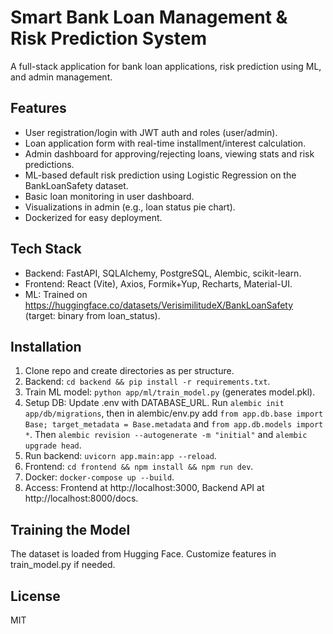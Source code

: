 # Smart Bank Loan Management & Risk Prediction System

A full-stack application for bank loan applications, risk prediction using ML, and admin management.

## Features
- User registration/login with JWT auth and roles (user/admin).
- Loan application form with real-time installment/interest calculation.
- Admin dashboard for approving/rejecting loans, viewing stats and risk predictions.
- ML-based default risk prediction using Logistic Regression on the BankLoanSafety dataset.
- Basic loan monitoring in user dashboard.
- Visualizations in admin (e.g., loan status pie chart).
- Dockerized for easy deployment.

## Tech Stack
- Backend: FastAPI, SQLAlchemy, PostgreSQL, Alembic, scikit-learn.
- Frontend: React (Vite), Axios, Formik+Yup, Recharts, Material-UI.
- ML: Trained on https://huggingface.co/datasets/VerisimilitudeX/BankLoanSafety (target: binary from loan_status).

## Installation
1. Clone repo and create directories as per structure.
2. Backend: `cd backend && pip install -r requirements.txt`.
3. Train ML model: `python app/ml/train_model.py` (generates model.pkl).
4. Setup DB: Update .env with DATABASE_URL. Run `alembic init app/db/migrations`, then in alembic/env.py add `from app.db.base import Base; target_metadata = Base.metadata` and `from app.db.models import *`. Then `alembic revision --autogenerate -m "initial"` and `alembic upgrade head`.
5. Run backend: `uvicorn app.main:app --reload`.
6. Frontend: `cd frontend && npm install && npm run dev`.
7. Docker: `docker-compose up --build`.
8. Access: Frontend at http://localhost:3000, Backend API at http://localhost:8000/docs.

## Training the Model
The dataset is loaded from Hugging Face. Customize features in train_model.py if needed.

## License
MIT